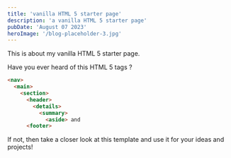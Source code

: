 ```yaml
---
title: 'vanilla HTML 5 starter page'
description: 'a vanilla HTML 5 starter page'
pubDate: 'August 07 2023'
heroImage: '/blog-placeholder-3.jpg'
---
```


This is about my vanilla HTML 5 starter page.

Have you ever heard of this HTML 5 tags ?
```html
<nav>
  <main>
    <section>
      <header>
        <details>
          <summary>
            <aside> and
      <footer>
```
If not, then take a closer look at this template and use it for your ideas and projects!
